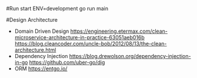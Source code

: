 #Run
start 
ENV=development go run main

#Design Architecture 
- Domain Driven Design
https://engineering.etermax.com/clean-microservice-architecture-in-practice-63051aeb016b
https://blog.cleancoder.com/uncle-bob/2012/08/13/the-clean-architecture.html
- Dependency Injection 
https://blog.drewolson.org/dependency-injection-in-go
https://github.com/uber-go/dig
- ORM
https://entgo.io/